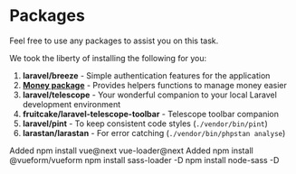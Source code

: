 # Packages

Feel free to use any packages to assist you on this task.

We took the liberty of installing the following for you:
1. **laravel/breeze** - Simple authentication features for the application
2. **[Money package](https://github.com/akaunting/laravel-money)** - Provides helpers functions to manage money easier
3. **laravel/telescope** - Your wonderful companion to your local Laravel development environment
4. **fruitcake/laravel-telescope-toolbar** - Telescope toolbar companion
5. **laravel/pint** - To keep consistent code styles (`./vendor/bin/pint`)
6. **larastan/larastan** - For error catching (`./vendor/bin/phpstan analyse`)


Added npm install vue@next vue-loader@next
Added npm install @vueform/vueform
npm install sass-loader -D
npm install node-sass -D
